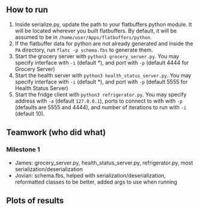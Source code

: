 ## How to run

1. Inside serialize.py, update the path to your flatbuffers python module. It will be located wherever you built flatbuffers. By default, it will be assumed to be in `/home/user/Apps/flatbuffers/python`.
2. If the flatbuffer data for python are not already generated and inside the `PA` directory, run `flatc -p schema.fbs` to generate them.
3. Start the grocery server with `python3 grocery_server.py`. You may specify interface with `-i` (default *), and port with `-p` (default 4444 for Grocery Server)
4. Start the health server with `python3 health_status_server.py`. You may specify interface with `-i` (default *), and port with `-p` (default 5555 for Health Status Server)
5. Start the fridge client with `python3 refrigerator.py`. You may specify address with `-a` (default `127.0.0.1`), ports to connect to with with `-p` (defaults are 5555 and 4444), and number of iterations to run with `-i` (default 10).

## Teamwork (who did what)

### Milestone 1
- James: grocery_server.py, health_status_server.py, refrigerator.py, most serialization/deserialization
- Jovian: schema.fbs, helped with serialization/deserialization, reformatted classes to be better, added args to use when running

## Plots of results

